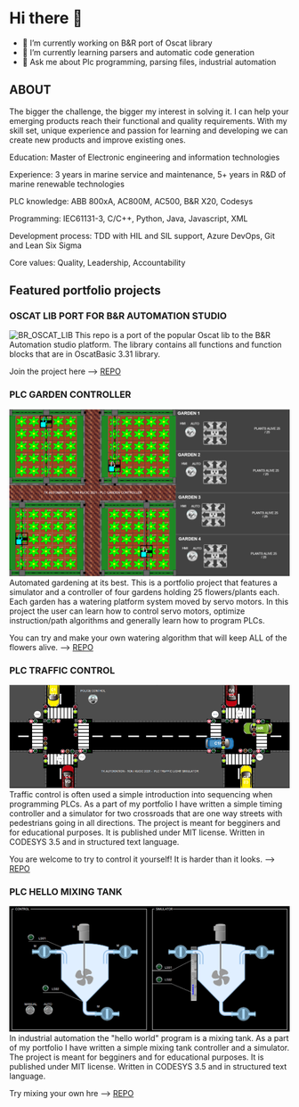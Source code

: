# Hi there 👋

- 🔭 I’m currently working on B&R port of Oscat library
- 🌱 I’m currently learning parsers and automatic code generation
- 💬 Ask me about Plc programming, parsing files, industrial automation

## ABOUT

The bigger the challenge, the bigger my interest in solving it. I can help your emerging products reach their functional and quality requirements. With my skill set, unique experience and passion for learning and developing we can create new products and improve existing ones.

Education: Master of Electronic engineering and information technologies  

Experience: 3 years in marine service and maintenance, 5+ years in R&D of marine renewable technologies  

PLC knowledge: ABB 800xA, AC800M, AC500, B&R X20, Codesys  

Programming: IEC61131-3, C/C++, Python, Java, Javascript, XML  

Development process: TDD with HIL and SIL support, Azure DevOps, Git and Lean Six Sigma  

Core values: Quality, Leadership, Accountability  

## Featured portfolio projects

### OSCAT LIB PORT FOR B&R AUTOMATION STUDIO

![BR_OSCAT_LIB](https://github.com/tkucic/brOscatLib/blob/main/logo.png)
This repo is a port of the popular Oscat lib to the B&R Automation studio platform. The library contains all functions and function blocks that are in OscatBasic 3.31 library.

Join the project here --> [REPO](https://github.com/tkucic/brOscatLib)

### PLC GARDEN CONTROLLER

![GARDEN_CTRL](https://github.com/tkucic/plc_garden_controller/blob/master/screenshot.png)
Automated gardening at its best. This is a portfolio project that features a simulator and a controller of four gardens holding 25 flowers/plants each. Each garden has a watering platform system moved by servo motors. In this project the user can learn how to control servo motors, optimize instruction/path algorithms and generally learn how to program PLCs.

You can try and make your own watering algorithm that will keep ALL of the flowers alive. --> [REPO](https://github.com/tkucic/plc_garden_controller)

### PLC TRAFFIC CONTROL

![TRAFFIC_CTRL](https://github.com/tkucic/plc_traffic_control/blob/master/screenshot.png)
Traffic control is often used a simple introduction into sequencing when programming PLCs. As a part of my portfolio I have written a simple timing controller and a simulator for two crossroads that are one way streets with pedestrians going in all directions. The project is meant for begginers and for educational purposes. It is published under MIT license. Written in CODESYS 3.5 and in structured text language.

You are welcome to try to control it yourself! It is harder than it looks. --> [REPO](https://github.com/tkucic/plc_traffic_control)

### PLC HELLO MIXING TANK

![MIXING_TANK](https://github.com/tkucic/plc_hello_mixing_tank/blob/master/screenshot.png)
In industrial automation the "hello world" program is a mixing tank. As a part of my portfolio I have written a simple mixing tank controller and a simulator. The project is meant for begginers and for educational purposes. It is published under MIT license. Written in CODESYS 3.5 and in structured text language.

Try mixing your own hre --> [REPO](https://github.com/tkucic/plc_hello_mixing_tank)
